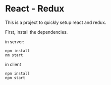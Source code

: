 React - Redux
===============

This is a project to quickly setup react and redux.

First, install the dependencies. 

in server:

```
npm install
nm start
```

in client

```
npm install
npm start
```
